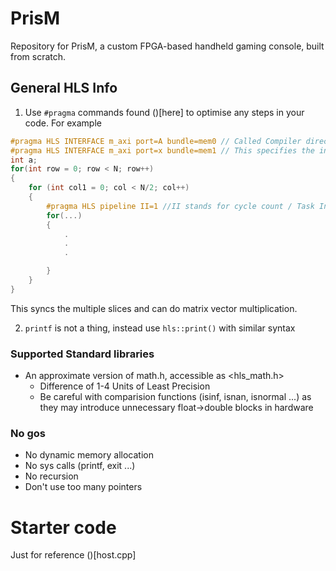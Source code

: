 # PrisM
Repository for PrisM, a custom FPGA-based handheld gaming console, built from scratch.

## General HLS Info
1. Use `#pragma` commands found ()[here] to optimise any steps in your code. For example
```C
#pragma HLS INTERFACE m_axi port=A bundle=mem0 // Called Compiler directives
#pragma HLS INTERFACE m_axi port=x bundle=mem1 // This specifies the interface to the synthesizer --> No need to write interfacing code
int a;
for(int row = 0; row < N; row++)
{
    for (int col1 = 0; col < N/2; col++)
    {
        #pragma HLS pipeline II=1 //II stands for cycle count / Task Interval
        for(...)
        {
            .
            .
            .

        }
    }
}

```
This syncs the multiple slices and can do matrix vector multiplication.

2. `printf` is not a thing, instead use `hls::print()` with similar syntax


### Supported Standard libraries
- An approximate version of math.h, accessible as <hls_math.h>
    - Difference of 1-4 Units of Least Precision
    - Be careful with comparision functions (isinf, isnan, isnormal ...) as they may introduce unnecessary float->double blocks in hardware

### No gos
- No dynamic memory allocation
- No sys calls (printf, exit ...)
- No recursion
- Don't use too many pointers




# Starter code 
Just for reference ()[host.cpp]